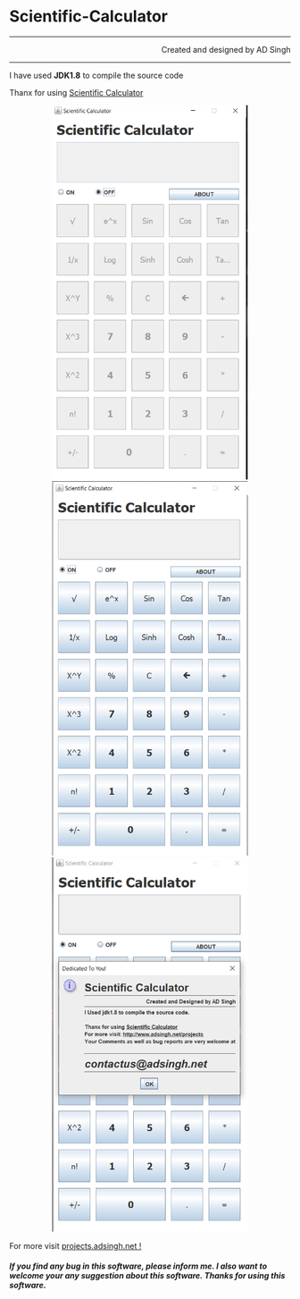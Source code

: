 # Scientific-Calculator
<hr>
<p align="right">Created and designed by AD Singh
<hr>
I have used <b>JDK1.8</b> to compile the source code
<br>
<p>Thanx for using <u>Scientific Calculator</u></p>
<div>
<div align="center"><img src="1.png" width="350px" ></div>
<div align="center"><img src="2.png" width="350px" ></div>
<div align="center"><img src="3.png" width="350px" ></div>
</div>

For more visit <a href="http://projects.adsingh.net/">projects.adsingh.net !</a>

##### If you find any bug in this software, please inform me. I also want to welcome your any suggestion about this software. Thanks for using this software.


